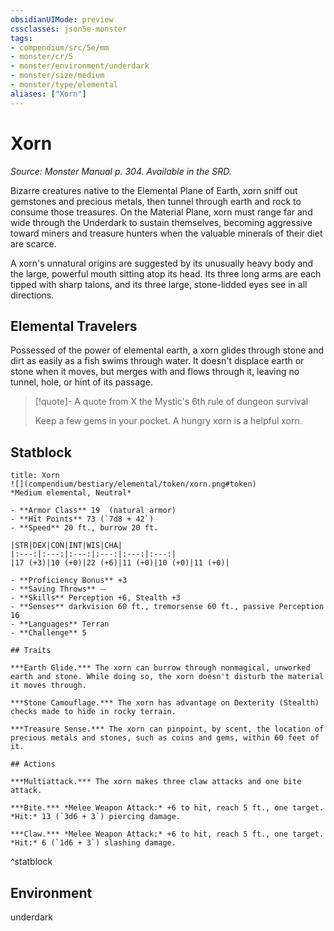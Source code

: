 ```yaml
---
obsidianUIMode: preview
cssclasses: json5e-monster
tags:
- compendium/src/5e/mm
- monster/cr/5
- monster/environment/underdark
- monster/size/medium
- monster/type/elemental
aliases: ["Xorn"]
---
```

# Xorn
*Source: Monster Manual p. 304. Available in the SRD.*  

Bizarre creatures native to the Elemental Plane of Earth, xorn sniff out gemstones and precious metals, then tunnel through earth and rock to consume those treasures. On the Material Plane, xorn must range far and wide through the Underdark to sustain themselves, becoming aggressive toward miners and treasure hunters when the valuable minerals of their diet are scarce.

A xorn's unnatural origins are suggested by its unusually heavy body and the large, powerful mouth sitting atop its head. Its three long arms are each tipped with sharp talons, and its three large, stone-lidded eyes see in all directions.

## Elemental Travelers

Possessed of the power of elemental earth, a xorn glides through stone and dirt as easily as a fish swims through water. It doesn't displace earth or stone when it moves, but merges with and flows through it, leaving no tunnel, hole, or hint of its passage.

> [!quote]- A quote from X the Mystic's 6th rule of dungeon survival  
> 
> Keep a few gems in your pocket. A hungry xorn is a helpful xorn.


## Statblock

```ad-statblock
title: Xorn
![](compendium/bestiary/elemental/token/xorn.png#token)
*Medium elemental, Neutral*

- **Armor Class** 19  (natural armor)
- **Hit Points** 73 (`7d8 + 42`)
- **Speed** 20 ft., burrow 20 ft.

|STR|DEX|CON|INT|WIS|CHA|
|:---:|:---:|:---:|:---:|:---:|:---:|
|17 (+3)|10 (+0)|22 (+6)|11 (+0)|10 (+0)|11 (+0)|

- **Proficiency Bonus** +3
- **Saving Throws** ⏤
- **Skills** Perception +6, Stealth +3
- **Senses** darkvision 60 ft., tremorsense 60 ft., passive Perception 16
- **Languages** Terran
- **Challenge** 5

## Traits

***Earth Glide.*** The xorn can burrow through nonmagical, unworked earth and stone. While doing so, the xorn doesn't disturb the material it moves through.

***Stone Camouflage.*** The xorn has advantage on Dexterity (Stealth) checks made to hide in rocky terrain.

***Treasure Sense.*** The xorn can pinpoint, by scent, the location of precious metals and stones, such as coins and gems, within 60 feet of it.

## Actions

***Multiattack.*** The xorn makes three claw attacks and one bite attack.

***Bite.*** *Melee Weapon Attack:* +6 to hit, reach 5 ft., one target. *Hit:* 13 (`3d6 + 3`) piercing damage.

***Claw.*** *Melee Weapon Attack:* +6 to hit, reach 5 ft., one target. *Hit:* 6 (`1d6 + 3`) slashing damage.
```
^statblock

## Environment

underdark